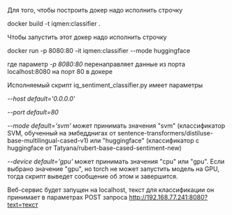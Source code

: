 Для того, чтобы построить докер надо исполнить строчку

docker build -t iqmen:classifier .


Чтобы запустить этот докер надо исполнить строчку

docker run -p 8080:80 -it iqmen:classifier --mode huggingface

где параметр *-p 8080:80* перенаправляет данные из порта localhost:8080 на порт 80 в докере


Исполняемый скрипт iq_sentiment_classifier.py имеет параметры

*--host default='0.0.0.0'*

*--port default=80*

*--mode default='svm'* может принимать значения "svm" (классификатор SVM, обученный на эмбедднигах от sentence-transformers/distiluse-base-multilingual-cased-v1) или "huggingface" (классификатор с huggingface от Tatyana/rubert-base-cased-sentiment-new)

*--device default='gpu'* может принимать значения "cpu" или "gpu". Если выбрано значение "gpu", но torch не может запустить модель на GPU, тогда скрипт выведет сообщение об этом и завершится.

Веб-сервис будет запущен на localhost, текст для классификации он принимает в параметрах POST запроса http://192.168.77.241:8080?text=текст